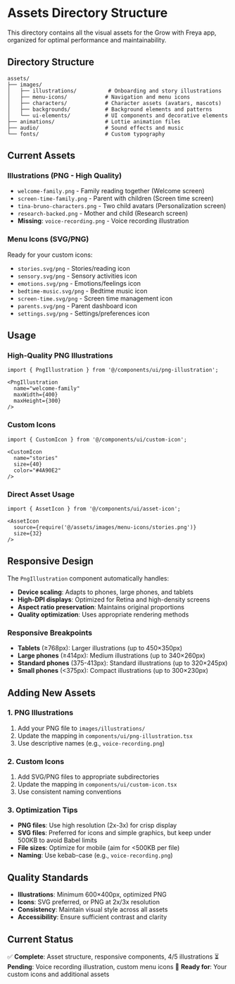 # Assets Directory Structure

This directory contains all the visual assets for the Grow with Freya app, organized for optimal performance and maintainability.

## Directory Structure

```
assets/
├── images/
│   ├── illustrations/          # Onboarding and story illustrations
│   ├── menu-icons/            # Navigation and menu icons
│   ├── characters/            # Character assets (avatars, mascots)
│   ├── backgrounds/           # Background elements and patterns
│   └── ui-elements/           # UI components and decorative elements
├── animations/                # Lottie animation files
├── audio/                     # Sound effects and music
└── fonts/                     # Custom typography
```

## Current Assets

### Illustrations (PNG - High Quality)
- `welcome-family.png` - Family reading together (Welcome screen)
- `screen-time-family.png` - Parent with children (Screen time screen)
- `tina-bruno-characters.png` - Two child avatars (Personalization screen)
- `research-backed.png` - Mother and child (Research screen)
- **Missing**: `voice-recording.png` - Voice recording illustration

### Menu Icons (SVG/PNG)
Ready for your custom icons:
- `stories.svg/png` - Stories/reading icon
- `sensory.svg/png` - Sensory activities icon
- `emotions.svg/png` - Emotions/feelings icon
- `bedtime-music.svg/png` - Bedtime music icon
- `screen-time.svg/png` - Screen time management icon
- `parents.svg/png` - Parent dashboard icon
- `settings.svg/png` - Settings/preferences icon

## Usage

### High-Quality PNG Illustrations
```tsx
import { PngIllustration } from '@/components/ui/png-illustration';

<PngIllustration 
  name="welcome-family" 
  maxWidth={400}
  maxHeight={300}
/>
```

### Custom Icons
```tsx
import { CustomIcon } from '@/components/ui/custom-icon';

<CustomIcon 
  name="stories" 
  size={40} 
  color="#4A90E2" 
/>
```

### Direct Asset Usage
```tsx
import { AssetIcon } from '@/components/ui/asset-icon';

<AssetIcon 
  source={require('@/assets/images/menu-icons/stories.png')} 
  size={32} 
/>
```

## Responsive Design

The `PngIllustration` component automatically handles:
- **Device scaling**: Adapts to phones, large phones, and tablets
- **High-DPI displays**: Optimized for Retina and high-density screens
- **Aspect ratio preservation**: Maintains original proportions
- **Quality optimization**: Uses appropriate rendering methods

### Responsive Breakpoints
- **Tablets** (≥768px): Larger illustrations (up to 450×350px)
- **Large phones** (≥414px): Medium illustrations (up to 340×260px)
- **Standard phones** (375-413px): Standard illustrations (up to 320×245px)
- **Small phones** (<375px): Compact illustrations (up to 300×230px)

## Adding New Assets

### 1. PNG Illustrations
1. Add your PNG file to `images/illustrations/`
2. Update the mapping in `components/ui/png-illustration.tsx`
3. Use descriptive names (e.g., `voice-recording.png`)

### 2. Custom Icons
1. Add SVG/PNG files to appropriate subdirectories
2. Update the mapping in `components/ui/custom-icon.tsx`
3. Use consistent naming conventions

### 3. Optimization Tips
- **PNG files**: Use high resolution (2x-3x) for crisp display
- **SVG files**: Preferred for icons and simple graphics, but keep under 500KB to avoid Babel limits
- **File sizes**: Optimize for mobile (aim for <500KB per file)
- **Naming**: Use kebab-case (e.g., `voice-recording.png`)

## Quality Standards

- **Illustrations**: Minimum 600×400px, optimized PNG
- **Icons**: SVG preferred, or PNG at 2x/3x resolution
- **Consistency**: Maintain visual style across all assets
- **Accessibility**: Ensure sufficient contrast and clarity

## Current Status

✅ **Complete**: Asset structure, responsive components, 4/5 illustrations
⏳ **Pending**: Voice recording illustration, custom menu icons
🔄 **Ready for**: Your custom icons and additional assets
